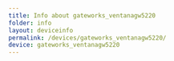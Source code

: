 ```yaml
---
title: Info about gateworks_ventanagw5220
folder: info
layout: deviceinfo
permalink: /devices/gateworks_ventanagw5220/
device: gateworks_ventanagw5220
---
```

